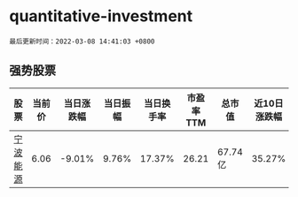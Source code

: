 # quantitative-investment

`最后更新时间：2022-03-08 14:41:03 +0800`

## 强势股票

|股票|当前价|当日涨跌幅|当日振幅|当日换手率|市盈率TTM|总市值|近10日涨跌幅|
|----|----|----|----|----|----|----|----|
|[宁波能源](https://xueqiu.com/S/SH600982)|6.06|-9.01%|9.76%|17.37%|26.21|67.74亿|35.27%|
